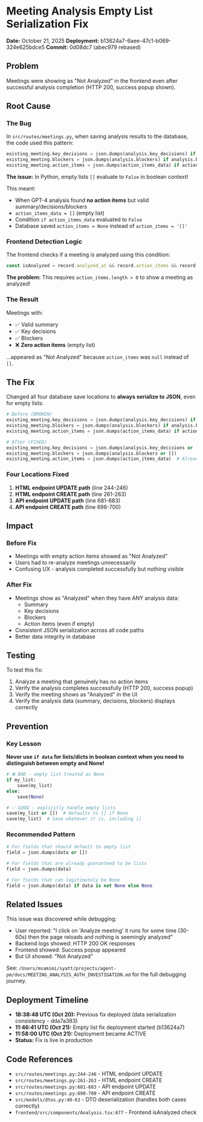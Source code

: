 # Meeting Analysis Empty List Serialization Fix

**Date:** October 21, 2025
**Deployment:** b13624a7-6aee-47c1-b069-324e625bdce5
**Commit:** 0d08dc7 (abec979 rebased)

## Problem

Meetings were showing as "Not Analyzed" in the frontend even after successful analysis completion (HTTP 200, success popup shown).

## Root Cause

### The Bug
In `src/routes/meetings.py`, when saving analysis results to the database, the code used this pattern:

```python
existing_meeting.key_decisions = json.dumps(analysis.key_decisions) if analysis.key_decisions else None
existing_meeting.blockers = json.dumps(analysis.blockers) if analysis.blockers else None
existing_meeting.action_items = json.dumps(action_items_data) if action_items_data else None
```

**The issue:** In Python, empty lists `[]` evaluate to `False` in boolean context!

This meant:
- When GPT-4 analysis found **no action items** but valid summary/decisions/blockers
- `action_items_data = []` (empty list)
- Condition `if action_items_data` evaluated to `False`
- Database saved `action_items = None` instead of `action_items = '[]'`

### Frontend Detection Logic
The frontend checks if a meeting is analyzed using this condition:

```javascript
const isAnalyzed = record.analyzed_at && record.action_items && record.action_items.length > 0;
```

**The problem:** This requires `action_items.length > 0` to show a meeting as analyzed!

### The Result
Meetings with:
- ✅ Valid summary
- ✅ Key decisions
- ✅ Blockers
- ❌ **Zero action items** (empty list)

...appeared as "Not Analyzed" because `action_items` was `null` instead of `[]`.

## The Fix

Changed all four database save locations to **always serialize to JSON**, even for empty lists:

```python
# Before (BROKEN)
existing_meeting.key_decisions = json.dumps(analysis.key_decisions) if analysis.key_decisions else None
existing_meeting.blockers = json.dumps(analysis.blockers) if analysis.blockers else None
existing_meeting.action_items = json.dumps(action_items_data) if action_items_data else None

# After (FIXED)
existing_meeting.key_decisions = json.dumps(analysis.key_decisions or [])
existing_meeting.blockers = json.dumps(analysis.blockers or [])
existing_meeting.action_items = json.dumps(action_items_data)  # Already a list
```

### Four Locations Fixed

1. **HTML endpoint UPDATE path** (line 244-246)
2. **HTML endpoint CREATE path** (line 261-263)
3. **API endpoint UPDATE path** (line 681-683)
4. **API endpoint CREATE path** (line 698-700)

## Impact

### Before Fix
- Meetings with empty action items showed as "Not Analyzed"
- Users had to re-analyze meetings unnecessarily
- Confusing UX - analysis completed successfully but nothing visible

### After Fix
- Meetings show as "Analyzed" when they have ANY analysis data:
  - Summary
  - Key decisions
  - Blockers
  - Action items (even if empty)
- Consistent JSON serialization across all code paths
- Better data integrity in database

## Testing

To test this fix:
1. Analyze a meeting that genuinely has no action items
2. Verify the analysis completes successfully (HTTP 200, success popup)
3. Verify the meeting shows as "Analyzed" in the UI
4. Verify the analysis data (summary, decisions, blockers) displays correctly

## Prevention

### Key Lesson
**Never use `if data` for lists/dicts in boolean context when you need to distinguish between empty and None!**

```python
# ❌ BAD - empty list treated as None
if my_list:
    save(my_list)
else:
    save(None)

# ✅ GOOD - explicitly handle empty lists
save(my_list or [])  # Defaults to [] if None
save(my_list)  # Save whatever it is, including []
```

### Recommended Pattern
```python
# For fields that should default to empty list
field = json.dumps(data or [])

# For fields that are already guaranteed to be lists
field = json.dumps(data)

# For fields that can legitimately be None
field = json.dumps(data) if data is not None else None
```

## Related Issues

This issue was discovered while debugging:
- User reported: "I click on 'Analyze meeting' it runs for some time (30-60s) then the page reloads and nothing is seemingly analyzed"
- Backend logs showed: HTTP 200 OK responses
- Frontend showed: Success popup appeared
- But UI showed: "Not Analyzed"

See: `/Users/msamimi/syatt/projects/agent-pm/docs/MEETING_ANALYSIS_AUTH_INVESTIGATION.md` for the full debugging journey.

## Deployment Timeline

- **18:38:48 UTC (Oct 20):** Previous fix deployed (data serialization consistency - dda7a383)
- **11:46:41 UTC (Oct 21):** Empty list fix deployment started (b13624a7)
- **11:58:00 UTC (Oct 21):** Deployment became ACTIVE
- **Status:** Fix is live in production

## Code References

- `src/routes/meetings.py:244-246` - HTML endpoint UPDATE
- `src/routes/meetings.py:261-263` - HTML endpoint CREATE
- `src/routes/meetings.py:681-683` - API endpoint UPDATE
- `src/routes/meetings.py:698-700` - API endpoint CREATE
- `src/models/dtos.py:40-63` - DTO deserialization (handles both cases correctly)
- `frontend/src/components/Analysis.tsx:677` - Frontend isAnalyzed check
